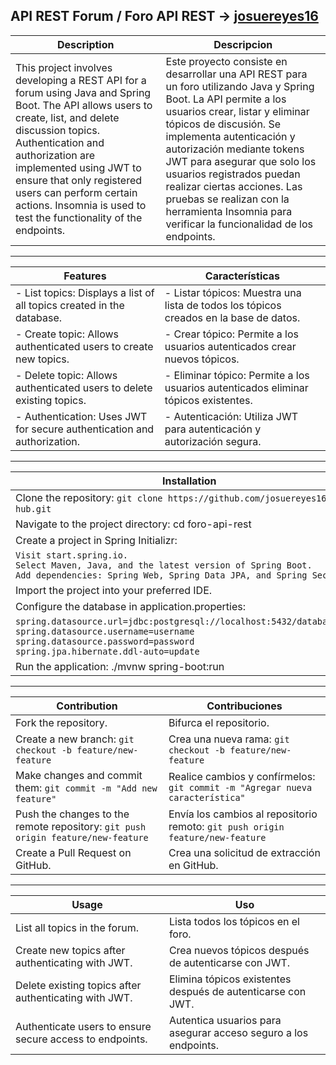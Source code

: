 ## API REST Forum / Foro API REST → [josuereyes16](https://github.com/josuereyes16)

| Description | Descripcion |
|---------|---------|
| This project involves developing a REST API for a forum using Java and Spring Boot. The API allows users to create, list, and delete discussion topics. Authentication and authorization are implemented using JWT to ensure that only registered users can perform certain actions. Insomnia is used to test the functionality of the endpoints.| Este proyecto consiste en desarrollar una API REST para un foro utilizando Java y Spring Boot. La API permite a los usuarios crear, listar y eliminar tópicos de discusión. Se implementa autenticación y autorización mediante tokens JWT para asegurar que solo los usuarios registrados puedan realizar ciertas acciones. Las pruebas se realizan con la herramienta Insomnia para verificar la funcionalidad de los endpoints.|

---

| Features | Características |
|---------|---------|
| - List topics: Displays a list of all topics created in the database.	|- Listar tópicos: Muestra una lista de todos los tópicos creados en la base de datos.
|- Create topic: Allows authenticated users to create new topics.	|- Crear tópico: Permite a los usuarios autenticados crear nuevos tópicos.
|- Delete topic: Allows authenticated users to delete existing topics.|	- Eliminar tópico: Permite a los usuarios autenticados eliminar tópicos existentes.
|- Authentication: Uses JWT for secure authentication and authorization.	|- Autenticación: Utiliza JWT para autenticación y autorización segura.|


---

| Installation | Instalación |
|---------|---------|
| Clone the repository: `git clone https://github.com/josuereyes16/foro-hub.git`	|Clonar el repositorio: `git clone https://github.com/josuereyes16/foro-hub.git` |
|Navigate to the project directory: cd foro-api-rest	|Navegue al directorio del proyecto: cd foro-api-rest|
|Create a project in Spring Initializr:	|Crear un proyecto en Spring Initializr:|
|`Visit start.spring.io.` <br> `Select Maven, Java, and the latest version of Spring Boot.` <br> `Add dependencies: Spring Web, Spring Data JPA, and Spring Security.` |	`Visite start.spring.io.` <br> `Seleccione Maven, Java y la última versión de Spring Boot. `<br> `Agregue dependencias: Spring Web, Spring Data JPA y Spring Security.`|
|Import the project into your preferred IDE.|	Importe el proyecto a su IDE preferido.|
|Configure the database in application.properties:	|Configure la base de datos en application.properties:|
|`spring.datasource.url=jdbc:postgresql://localhost:5432/database_name` <br> `spring.datasource.username=username` <br> `spring.datasource.password=password` <br> `spring.jpa.hibernate.ddl-auto=update` | `spring.datasource.url=jdbc:postgresql://localhost:5432/database_name` <br> `spring.datasource.username=nombre de usuario` <br> `spring.datasource.password=contraseña `<br> `spring.jpa.hibernate.ddl-auto=update`|
|Run the application: ./mvnw spring-boot:run|	Ejecute la aplicación: ./mvnw spring-boot:run|

---

| Contribution | Contribuciones |
|---------|---------|
| Fork the repository.|Bifurca el repositorio.|
|Create a new branch: `git checkout -b feature/new-feature`	|Crea una nueva rama: `git checkout -b feature/new-feature`|
|Make changes and commit them: `git commit -m "Add new feature"`|	Realice cambios y confírmelos: `git commit -m "Agregar nueva característica"`|
|Push the changes to the remote repository: `git push origin feature/new-feature`	|Envía los cambios al repositorio remoto: `git push origin feature/new-feature`|
|Create a Pull Request on GitHub.	|Crea una solicitud de extracción en GitHub. |

----

| Usage | Uso |
|---------|---------|
| List all topics in the forum.|	Lista todos los tópicos en el foro.|
|Create new topics after authenticating with JWT.	|Crea nuevos tópicos después de autenticarse con JWT.|
|Delete existing topics after authenticating with JWT.|	Elimina tópicos existentes después de autenticarse con JWT.|
|Authenticate users to ensure secure access to endpoints. | Autentica usuarios para asegurar acceso seguro a los endpoints.|


